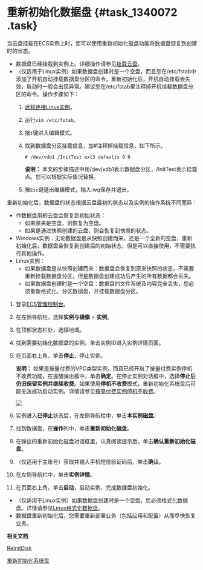 # 重新初始化数据盘 {#task_1340072 .task}

当云盘挂载在ECS实例上时，您可以使用重新初始化磁盘功能将数据盘恢复到创建时的状态。

-   数据盘已经挂载到实例上。详细操作请参见[挂载云盘](cn.zh-CN/块存储/云盘/挂载云盘.md#)。
-   （仅适用于Linux实例）如果数据盘创建时是一个空盘，而且您在/etc/fstab中添加了开机自动挂载数据盘分区的命令，重新初始化后，开机自动挂载会失效，启动时一般会出现异常。建议您在/etc/fstab里注释掉开机挂载数据盘分区的命令。操作步骤如下：
    1.  [远程连接Linux实例](cn.zh-CN/实例/连接实例/连接方式导航.md#)。
    2.  运行`vim /etc/fstab`。
    3.  按`i`键进入编辑模式。
    4.  找到数据盘分区挂载信息，加\#注释掉挂载信息，如下所示。

        ``` {#codeblock_2nw_kz3_tu1 .screen}
        # /dev/vdb1 /InitTest ext3 defaults 0 0
        ```

        **说明：** 本文的步骤描述中用/dev/vdb1表示数据盘分区，/InitTest表示挂载点。您可以根据实际情况替换。

    5.  按`Esc`键退出编辑模式，输入:wq保存并退出。

重新初始化后，数据盘的状态根据云盘最初的状态以及实例的操作系统不同而异：

-   作数据盘用的云盘会恢复到初始状态：
    -   如果原来是空盘，则恢复为空盘。
    -   如果是通过快照创建的云盘，则会恢复到快照的状态。
-   Windows实例：无论数据盘是从快照创建而来，还是一个全新的空盘，重新初始化后，数据盘会恢复到创建后的初始状态，但是可以直接使用，不需要执行其他操作。
-   Linux实例：
    -   如果数据盘是从快照创建而来：数据盘会恢复到原来快照的状态，不需要重新挂载数据盘分区，但是数据盘创建成功后产生的所有数据都会丢失。
    -   如果数据盘创建时是一个空盘：数据盘的文件系统及内容完全丢失，您必须重新格式化、分区数据盘，并挂载数据盘分区。

1.  登录[ECS管理控制台](https://ecs.console.aliyun.com)。
2.  在左侧导航栏，选择**实例与镜像** \> **实例**。
3.  在顶部状态栏处，选择地域。
4.  找到需要初始化数据盘的实例，单击实例ID进入实例详情页面。
5.  在页面右上角，单击**停止**，停止实例。 

    **说明：** 如果是按量付费的VPC类型实例，而且已经开启了按量付费实例停机不收费功能，在提醒弹出框中，单击**确定**。在停止实例对话框中，选择**停止后仍旧保留实例并继续收费**。如果使用**停机不收费**模式，重新初始化系统盘后可能无法成功启动实例。详情请参见[按量付费实例停机不收费](../cn.zh-CN/产品定价/按量付费实例停机不收费.md#)。

    ![](http://static-aliyun-doc.oss-cn-hangzhou.aliyuncs.com/assets/img/9676/15644695775328_zh-CN.png)

6.  实例进入**已停止**状态后，在左侧导航栏中，单击**本实例磁盘**。
7.  找到数据盘，在**操作**列中，单击**重新初始化磁盘**。
8.  在弹出的重新初始化磁盘对话框里，认真阅读提示后，单击**确认重新初始化磁盘**。
9.  （仅适用于主账号）获取并输入手机短信验证码后，单击**确认**。
10. 在左侧导航栏中，单击**实例详情**。
11. 在页面右上角，单击**启动**，启动实例，完成数据盘初始化。

-   （仅适用于Linux实例）如果数据盘创建时是一个空盘，您必须格式化数据盘。详情请参见[Linux格式化数据盘](../cn.zh-CN/个人版快速入门/格式化数据盘/Linux格式化数据盘.md#)。
-   数据盘重新初始化后，您需要重新部署业务（包括应用和配置）从而尽快恢复业务。

**相关文档**  


[ReInitDisk](../cn.zh-CN/API参考/磁盘/ReInitDisk.md#)

[重新初始化系统盘](cn.zh-CN/块存储/云盘/重新初始化云盘/重新初始化系统盘.md#)

